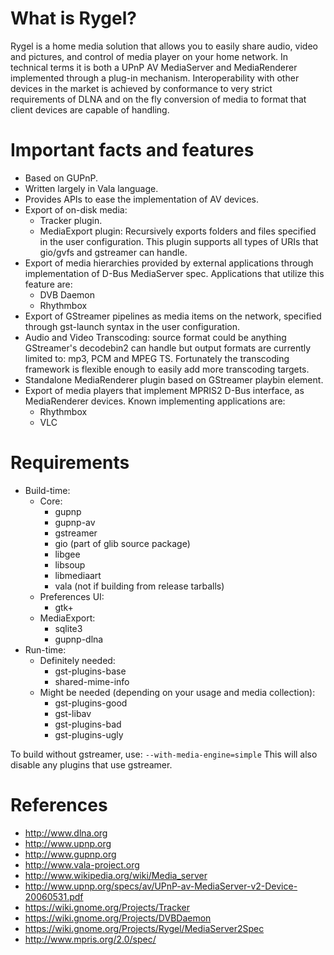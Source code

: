 What is Rygel?
=============

Rygel is a home media solution that allows you to easily share audio, video and
pictures, and control of media player on your home network. In technical terms
it is both a UPnP AV MediaServer and MediaRenderer implemented through a plug-in
mechanism. Interoperability with other devices in the market is achieved by
conformance to very strict requirements of DLNA and on the fly conversion of
media to format that client devices are capable of handling.

Important facts and features
============================

  * Based on GUPnP.
  * Written largely in Vala language.
  * Provides APIs to ease the implementation of AV devices.
  * Export of on-disk media:
    * Tracker plugin.
    * MediaExport plugin: Recursively exports folders and files specified in the user configuration. This plugin supports all types of URIs that gio/gvfs and gstreamer can handle.
  * Export of media hierarchies provided by external applications through
    implementation of D-Bus MediaServer spec. Applications that utilize
    this feature are:
    * DVB Daemon
    * Rhythmbox
  * Export of GStreamer pipelines as media items on the network, specified
    through gst-launch syntax in the user configuration.
  * Audio and Video Transcoding: source format could be anything GStreamer's
    decodebin2 can handle but output formats are currently limited to: mp3, PCM
    and MPEG TS. Fortunately the transcoding framework is flexible enough to
    easily add more transcoding targets.
  * Standalone MediaRenderer plugin based on GStreamer playbin element.
  * Export of media players that implement MPRIS2 D-Bus interface, as
    MediaRenderer devices. Known implementing applications are:
    * Rhythmbox
    * VLC

Requirements
============

  * Build-time:
    * Core:
      * gupnp
      * gupnp-av
      * gstreamer
      * gio (part of glib source package)
      * libgee
      * libsoup
      * libmediaart
      * vala (not if building from release tarballs)
    * Preferences UI:
      * gtk+
    * MediaExport:
      * sqlite3
      * gupnp-dlna
  * Run-time:
    * Definitely needed:
      * gst-plugins-base
      * shared-mime-info
    * Might be needed (depending on your usage and media collection):
      * gst-plugins-good
      * gst-libav
      * gst-plugins-bad
      * gst-plugins-ugly

To build without gstreamer, use: ```--with-media-engine=simple```
This will also disable any plugins that use gstreamer.

References
==========

  * http://www.dlna.org
  * http://www.upnp.org
  * http://www.gupnp.org
  * http://www.vala-project.org
  * http://www.wikipedia.org/wiki/Media_server
  * http://www.upnp.org/specs/av/UPnP-av-MediaServer-v2-Device-20060531.pdf
  * https://wiki.gnome.org/Projects/Tracker
  * https://wiki.gnome.org/Projects/DVBDaemon
  * https://wiki.gnome.org/Projects/Rygel/MediaServer2Spec
  * http://www.mpris.org/2.0/spec/

